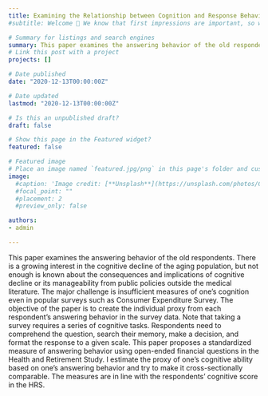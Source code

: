 ```yaml
---
title: Examining the Relationship between Cognition and Response Behavior in Health Retirement Survey
#subtitle: Welcome 👋 We know that first impressions are important, so we've populated your new site with some initial content to help you get familiar with everything in no time.

# Summary for listings and search engines
summary: This paper examines the answering behavior of the old respondents. There is a growing interest in the cognitive decline of the aging population, but not enough is known about the consequences and implications of cognitive decline or its manageability from public policies outside the medical literature. The major challenge is insufficient measures of one’s cognition even in popular surveys such as Consumer Expenditure Survey. The objective of the paper is to create the individual proxy from each respondent’s answering behavior in the survey data. Note that taking a survey requires a series of cognitive tasks. Respondents need to comprehend the question, search their memory, make a decision, and format the response to a given scale. This paper proposes a standardized measure of answering behavior using open-ended financial questions in the Health and Retirement Study. I estimate the proxy of one’s cognitive ability based on one’s answering behavior and try to make it cross-sectionally comparable. The measures are in line with the respondents’ cognitive score in the HRS.  
# Link this post with a project
projects: []

# Date published
date: "2020-12-13T00:00:00Z"

# Date updated
lastmod: "2020-12-13T00:00:00Z"

# Is this an unpublished draft?
draft: false

# Show this page in the Featured widget?
featured: false

# Featured image
# Place an image named `featured.jpg/png` in this page's folder and customize its options here.
image:
  #caption: 'Image credit: [**Unsplash**](https://unsplash.com/photos/CpkOjOcXdUY)'
  #focal_point: ""
  #placement: 2
  #preview_only: false

authors:
- admin

---
```

This paper examines the answering behavior of the old respondents. There is a growing interest in the cognitive decline of the aging population, but not enough is known about the consequences and implications of cognitive decline or its manageability from public policies outside the medical literature. The major challenge is insufficient measures of one’s cognition even in popular surveys such as Consumer Expenditure Survey. The objective of the paper is to create the individual proxy from each respondent’s answering behavior in the survey data. Note that taking a survey requires a series of cognitive tasks. Respondents need to comprehend the question, search their memory, make a decision, and format the response to a given scale. This paper proposes a standardized measure of answering behavior using open-ended financial questions in the Health and Retirement Study. I estimate the proxy of one’s cognitive ability based on one’s answering behavior and try to make it cross-sectionally comparable. The measures are in line with the respondents’ cognitive score in the HRS.  
